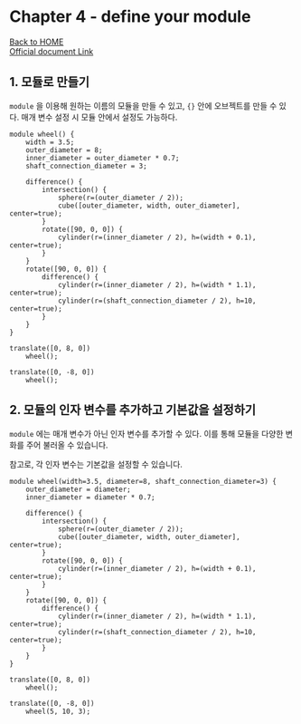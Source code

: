 # Chapter 4 - define your module

[Back to HOME](../README.md)<br>
[Official document Link](https://en.wikibooks.org/wiki/OpenSCAD_Tutorial/Chapter_4)

## 1. 모듈로 만들기

`module` 을 이용해 원하는 이름의 모듈을 만들 수 있고, `{}` 안에 오브젝트를 만들 수 있다. 매개 변수 설정 시 모듈 안에서 설정도 가능하다.

```openscad
module wheel() {
    width = 3.5;
    outer_diameter = 8;
    inner_diameter = outer_diameter * 0.7;
    shaft_connection_diameter = 3;

    difference() {
        intersection() {
            sphere(r=(outer_diameter / 2));
            cube([outer_diameter, width, outer_diameter], center=true);
        }
        rotate([90, 0, 0]) {
            cylinder(r=(inner_diameter / 2), h=(width + 0.1), center=true);
        }
    }
    rotate([90, 0, 0]) {
        difference() {
            cylinder(r=(inner_diameter / 2), h=(width * 1.1), center=true);
            cylinder(r=(shaft_connection_diameter / 2), h=10, center=true);
        }
    }
}

translate([0, 8, 0])
    wheel();

translate([0, -8, 0])
    wheel();
```

## 2. 모듈의 인자 변수를 추가하고 기본값을 설정하기

`module` 에는 매개 변수가 아닌 인자 변수를 추가할 수 있다. 이를 통해 모듈을 다양한 변화를 주어 불러올 수 있습니다.

참고로, 각 인자 변수는 기본값을 설정할 수 있습니다.

```openscad
module wheel(width=3.5, diameter=8, shaft_connection_diameter=3) {
    outer_diameter = diameter;
    inner_diameter = diameter * 0.7;

    difference() {
        intersection() {
            sphere(r=(outer_diameter / 2));
            cube([outer_diameter, width, outer_diameter], center=true);
        }
        rotate([90, 0, 0]) {
            cylinder(r=(inner_diameter / 2), h=(width + 0.1), center=true);
        }
    }
    rotate([90, 0, 0]) {
        difference() {
            cylinder(r=(inner_diameter / 2), h=(width * 1.1), center=true);
            cylinder(r=(shaft_connection_diameter / 2), h=10, center=true);
        }
    }
}

translate([0, 8, 0])
    wheel();

translate([0, -8, 0])
    wheel(5, 10, 3);
```
